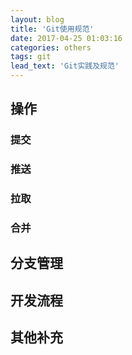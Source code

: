 ```yaml
---
layout: blog
title: 'Git使用规范'
date: 2017-04-25 01:03:16
categories: others
tags: git
lead_text: 'Git实践及规范'
---
```


## 操作
### 提交
### 推送
### 拉取
### 合并

## 分支管理
## 开发流程
## 其他补充

